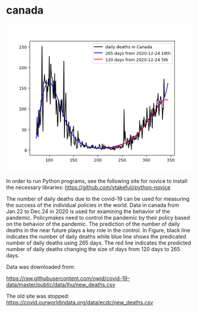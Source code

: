 # canada

<img src='canada.gif' height=400 width=600>

In order to run Python programs, see the following site for novice to install the necessary libraries:
https://github.com/ytakefuji/python-novice

The number of daily deaths due to the covid-19 can be used for measuring the success of the individual policies in the world.  Data in canada from Jan.22 to Dec.24 in 2020 is used for examining the behavior of the pandemic. Policymakes need to control the pandemic by their policy based on the behavior of the pandemic. The prediction of the number of daily deaths in the near future plays a key role in the control.
In Figure, black line indicates the number of daily deaths while blue line shows the predicated number of daily deaths using 265 days. The red line indicates the predicted number of daily deaths changing the size of days from 120 days to 265 days.

Data was downloaded from:

https://raw.githubusercontent.com/owid/covid-19-data/master/public/data/jhu/new_deaths.csv

The old site was stopped: 
https://covid.ourworldindata.org/data/ecdc/new_deaths.csv

